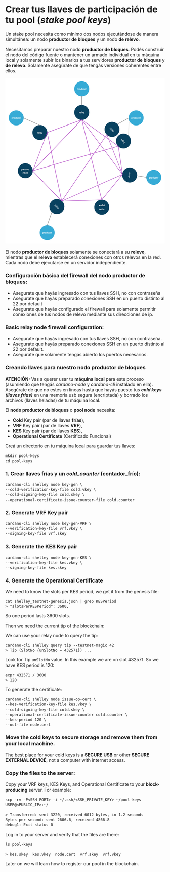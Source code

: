 # Crear tus llaves de participación de tu pool (_stake pool keys_)

Un stake pool necesita como mínimo dos nodos ejecutándose de manera simultánea: un nodo **productor de bloques** y un nodo **de relevo**.

Necesitamos preparar nuestro nodo **productor de bloques**. Podés construir el nodo del código fuente o mantener un armado individual en tu máquina local y solamente subir los binarios a tus servidores **productor de bloques** y **de relevo**. Solamente asegúrate de que tengás versiones coherentes entre ellos.



![network diagram](images/basic-network-with-relays-producers-passivenodes-walletnodes.png)

El nodo **productor de bloques** solamente se conectará a su **relevo**, mientras que el **relevo** establecerá conexiones con otros relevos en la red. Cada nodo debe ejecutarse en un servidor independiente.

### Configuración básica del firewall del nodo productor de bloques:

* Asegurate que hayás ingresado con tus llaves SSH, no con contraseña
* Asegurate que hayás preparado conexiones SSH en un puerto distinto al 22 por default
* Asegurate que hayás configurado el firewall para solamente permitir conexiones de tus nodos de relevo mediante sus direcciones de ip.

### Basic relay node firewall configuration:

 * Asegurate que hayás ingresado con tus llaves SSH, no con contraseña.
 * Asegurate que hayás preparado conexiones SSH en un puerto distinto al 22 por default.
 * Asegurate que solamente tengás abierto los puertos necesarios.

### Creando llaves para nuestro nodo productor de bloques

**ATENCIÓN:** Vas a querer usar tu **máquina local** para este proceso (asumiendo que tengás _cardano-node_ y _cardano-cli_ instalado en ella). Asegúrate de que no estés en líneas hasta que hayás puesto tus _**cold keys (llaves frías)**_ en una memoria usb segura (encriptada) y borrado los archivos (llaves heladas) de tu máquina local.

El **nodo productor de bloques** o **pool node** necesita:

* **Cold** Key pair (par de llaves **frías**),
* **VRF** Key pair (par de llaves **VRF**),
* **KES** Key pair (par de llaves **KES**),
* **Operational Certificate** (Certificado Funcional)

Creá un directorio en tu máquina local para guardar tus llaves:

    mkdir pool-keys
    cd pool-keys

### 1. Crear llaves frías y un _cold_counter_ (contador_frío):

    cardano-cli shelley node key-gen \
    --cold-verification-key-file cold.vkey \
    --cold-signing-key-file cold.skey \
    --operational-certificate-issue-counter-file cold.counter

### 2. Generate VRF Key pair

    cardano-cli shelley node key-gen-VRF \
    --verification-key-file vrf.vkey \
    --signing-key-file vrf.skey

### 3. Generate the KES Key pair

    cardano-cli shelley node key-gen-KES \
    --verification-key-file kes.vkey \
    --signing-key-file kes.skey

### 4. Generate the Operational Certificate

We need to know the slots per KES period, we get it from the genesis file:

    cat shelley_testnet-genesis.json | grep KESPeriod
    > "slotsPerKESPeriod": 3600,

So one period lasts 3600 slots.

Then we need the current tip of the blockchain:

We can use your relay node to query the tip:

    cardano-cli shelley query tip --testnet-magic 42
    > Tip (SlotNo {unSlotNo = 432571}) ...

Look for Tip `unSlotNo` value. In this example we are on slot 432571. So we have KES period is 120:

    expr 432571 / 3600
    > 120

To generate the certificate:

    cardano-cli shelley node issue-op-cert \
    --kes-verification-key-file kes.vkey \
    --cold-signing-key-file cold.skey \
    --operational-certificate-issue-counter cold.counter \
    --kes-period 120 \
    --out-file node.cert

### Move the cold keys to secure storage and remove them from your local machine.

The best place for your cold keys is a __SECURE USB__ or other __SECURE EXTERNAL DEVICE__, not a computer with internet access.

### Copy the files to the server:

Copy your VRF keys, KES Keys, and Operational Certificate to your __block-producing__ server. For example:

    scp -rv -P<SSH PORT> -i ~/.ssh/<SSH_PRIVATE_KEY> ~/pool-keys USER@<PUBLIC_IP>:~/

    > Transferred: sent 3220, received 6012 bytes, in 1.2 seconds
    Bytes per second: sent 2606.6, received 4866.8
    debug1: Exit status 0


Log in to your server and verify that the files are there:

    ls pool-keys

    > kes.skey  kes.vkey  node.cert  vrf.skey  vrf.vkey  

Later on we will learn how to register our pool in the blockchain.
